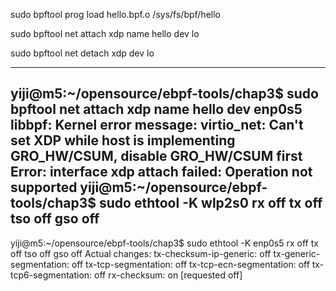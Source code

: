 
sudo bpftool prog load hello.bpf.o /sys/fs/bpf/hello

sudo bpftool net attach xdp name hello dev lo


sudo bpftool net detach xdp  dev lo

---
yiji@m5:~/opensource/ebpf-tools/chap3$ sudo bpftool net attach xdp name hello dev enp0s5
libbpf: Kernel error message: virtio_net: Can't set XDP while host is implementing GRO_HW/CSUM, disable GRO_HW/CSUM first
Error: interface xdp attach failed: Operation not supported
yiji@m5:~/opensource/ebpf-tools/chap3$ sudo ethtool -K wlp2s0 rx off tx off tso off gso off
---

yiji@m5:~/opensource/ebpf-tools/chap3$ sudo ethtool -K enp0s5 rx off tx off tso off gso off
Actual changes:
tx-checksum-ip-generic: off
tx-generic-segmentation: off
tx-tcp-segmentation: off
tx-tcp-ecn-segmentation: off
tx-tcp6-segmentation: off
rx-checksum: on [requested off]